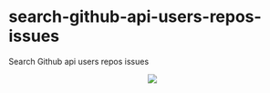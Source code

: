 # search-github-api-users-repos-issues
Search Github api users repos issues


<p style="text-align: center;"><img src="https://i.imgur.com/5ObewY8.png"></p>
